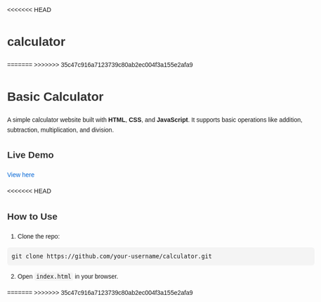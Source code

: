 <<<<<<< HEAD
# calculator

<!DOCTYPE html>
<html lang="en">
<head>
  <meta charset="UTF-8">
  <title>Basic Calculator - README</title>
  <style>
    body {
      font-family: Arial, sans-serif;
      max-width: 700px;
      margin: 2rem auto;
      line-height: 1.6;
    }
    h1, h2 {
      color: #333;
    }
    code {
      background: #f4f4f4;
      padding: 2px 4px;
      border-radius: 4px;
      font-size: 0.95em;
    }
    pre {
      background: #f4f4f4;
      padding: 10px;
      border-radius: 6px;
      overflow-x: auto;
    }
    a {
      color: #0366d6;
      text-decoration: none;
    }
    a:hover {
      text-decoration: underline;
    }
  </style>
</head>
=======
<!DOCTYPE html>
<html lang="en">
>>>>>>> 35c47c916a7123739c80ab2ec004f3a155e2afa9
<body>
  <h1>Basic Calculator</h1>
  <p>A simple calculator website built with <strong>HTML</strong>, <strong>CSS</strong>, and <strong>JavaScript</strong>. 
     It supports basic operations like addition, subtraction, multiplication, and division.</p>

  <h2>Live Demo</h2>
  <p><a href="https://muazshaikhh.github.io/calculator/" target="https://muazshaikhh.github.io/calculator/">View here</a></p>
<<<<<<< HEAD

  <h2>How to Use</h2>
  <ol>
    <li>Clone the repo:</li>
  </ol>
  <pre><code>git clone https://github.com/your-username/calculator.git</code></pre>
  <ol start="2">
    <li>Open <code>index.html</code> in your browser.</li>
  </ol>
=======
>>>>>>> 35c47c916a7123739c80ab2ec004f3a155e2afa9
</body>
</html>
